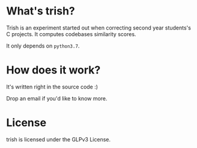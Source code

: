 # What's trish?

Trish is an experiment started out when correcting second year students's C projects.
It computes codebases similarity scores.

It only depends on `python3.7`.

# How does it work?

It's written right in the source code :)

Drop an email if you'd like to know more.

# License

trish is licensed under the GLPv3 License.

